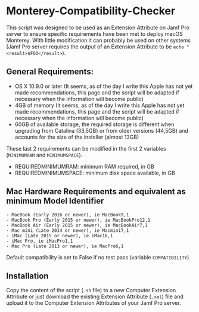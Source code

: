 # Monterey-Compatibility-Checker

This script was designed to be used as an Extension Attribute on Jamf Pro server to ensure specific requirements have been met to deploy macOS Monterey. With little modification it can probably be used on other systems (Jamf Pro server requires the output of an Extension Attribute to be `echo "<result>$FOO</result>`).

## General Requirements:
  - OS X 10.9.0 or later (It seems, as of the day I write this Apple has not yet made recommendations, this page and the script will be adapted if necessary when the information will become public)
  - 4GB of memory (It seems, as of the day I write this Apple has not yet made recommendations, this page and the script will be adapted if necessary when the information will become public)
  - 60GB of available storage, the required storage is different when upgrading from Catalina (33,5GB) or from older versions (44,5GB) and accounts for the size of the installer (almost 13GB)

These last 2 requirements can be modified in the first 2 variables (`MINIMUMRAM` and `MINIMUMSPACE`).
  - REQUIREDMINIMUMRAM: minimum RAM required, in GB
  - REQUIREDMINIMUMSPACE: minimum disk space available, in GB
 

## Mac Hardware Requirements and equivalent as minimum Model Identifier
 	- MacBook (Early 2016 or newer), ie MacBook9,1
 	- MacBook Pro (Early 2015 or newer), ie MacBookPro12,1
 	- MacBook Air (Early 2015 or newer), ie MacBookAir7,1
 	- Mac mini (Late 2014 or newer), ie Macmini7,1
 	- iMac (Late 2015 or newer), ie iMac16,1
 	- iMac Pro, ie iMacPro1,1
 	- Mac Pro (Late 2013 or newer), ie MacPro6,1

Default compatibility is set to False if no test pass (variable `COMPATIBILITY`)

## Installation

Copy the content of the script (`.sh` file) to a new Computer Extension Attribute or just download the existing Extension Attribute (`.xml`) file and upload it to the Computer Extension Attributes of your Jamf Pro server.
